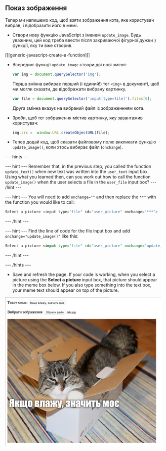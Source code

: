 ## Показ зображення

Тепер ми напишемо код, щоб взяти зображення кота, яке користувач вибрав, і відобразити його в мемі.

- Створи нову функцію JavaScript з іменем `update_image`. Будь уважним, цей код треба ввести після закриваючої фігурної дужки `}` функції, яку ти вже створив.

[[[generic-javascript-create-a-function]]]

- Всередині функції `update_image` створи дві нові змінні:

    ```javascript
    var img = document.querySelector('img');
    ```

    Перша змінна вибирає перший (і єдиний!) тег `<img>` в документі, щоб ми могли сказати, де відображати вибрану картинку.

    ```javascript
    var file = document.querySelector('input[type=file]').files[0];
    ```

    Друга змінна вказує на вибраний файл із зображеннням кота.

- Зроби, щоб тег зображення містив картинку, яку завантажив користувач:

    ```javascript
    img.src =  window.URL.createObjectURL(file);
    ```

- Тепер додай код, щоб сказати файловому полю викликати функцію `update_image()`, коли хтось вибирає файл (`onchange`).

--- hints ---

--- hint --- Remember that, in the previous step, you called the function `update_text()` when new text was written into the `user_text` input box. Using what you learned then, can you work out how to call the function `update_image()` when the user selects a file in the `user_file` input box? --- /hint ---

--- hint --- You will need to add `onchange=""` and then replace the `***` with the function you would like to call:
```javascript
Select a picture <input type="file" id="user_picture" onchange="***">
```
--- /hint ---

--- hint --- Find the line of code for the file input box and add `onchange="update_image()"` like this:
```html
Select a picture <input type="file" id="user_picture" onchange="update_image()">
```

--- /hint ---

--- /hints ---

- Save and refresh the page. If your code is working, when you select a picture using the **Select a picture** input box, that picture should appear in the meme box below. If you also type something into the text box, your meme text should appear on top of the picture.

![Finished meme](images/finished-meme.png)
